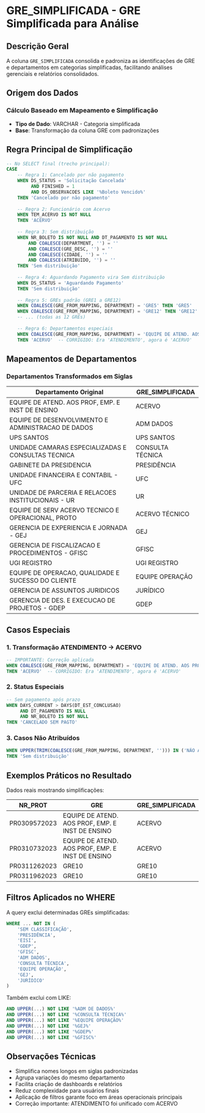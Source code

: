 # GRE_SIMPLIFICADA - GRE Simplificada para Análise

## Descrição Geral

A coluna `GRE_SIMPLIFICADA` consolida e padroniza as identificações de GRE e departamentos em categorias simplificadas, facilitando análises gerenciais e relatórios consolidados.

## Origem dos Dados

### Cálculo Baseado em Mapeamento e Simplificação
- **Tipo de Dado**: VARCHAR - Categoria simplificada
- **Base**: Transformação da coluna GRE com padronizações

## Regra Principal de Simplificação

```sql
-- No SELECT final (trecho principal):
CASE
    -- Regra 1: Cancelado por não pagamento
    WHEN DS_STATUS = 'Solicitação Cancelada' 
         AND FINISHED = 1 
         AND DS_OBSERVACOES LIKE '%Boleto Vencido%'
    THEN 'Cancelado por não pagamento'
    
    -- Regra 2: Funcionário com Acervo
    WHEN TEM_ACERVO IS NOT NULL 
    THEN 'ACERVO'
    
    -- Regra 3: Sem distribuição
    WHEN NR_BOLETO IS NOT NULL AND DT_PAGAMENTO IS NOT NULL
        AND COALESCE(DEPARTMENT, '') = ''
        AND COALESCE(GRE_DESC, '') = ''
        AND COALESCE(CIDADE, '') = ''
        AND COALESCE(ATRIBUIDO, '') = ''
    THEN 'Sem distribuição'
    
    -- Regra 4: Aguardando Pagamento vira Sem distribuição
    WHEN DS_STATUS = 'Aguardando Pagamento' 
    THEN 'Sem distribuição'
    
    -- Regra 5: GREs padrão (GRE1 a GRE12)
    WHEN COALESCE(GRE_FROM_MAPPING, DEPARTMENT) = 'GRE5' THEN 'GRE5'
    WHEN COALESCE(GRE_FROM_MAPPING, DEPARTMENT) = 'GRE12' THEN 'GRE12'
    -- ... (todas as 12 GREs)
    
    -- Regra 6: Departamentos especiais
    WHEN COALESCE(GRE_FROM_MAPPING, DEPARTMENT) = 'EQUIPE DE ATEND. AOS PROF, EMP. E INST DE ENSINO' 
    THEN 'ACERVO'  -- CORRIGIDO: Era 'ATENDIMENTO', agora é 'ACERVO'
```

## Mapeamentos de Departamentos

### Departamentos Transformados em Siglas

| Departamento Original | GRE_SIMPLIFICADA |
|----------------------|------------------|
| EQUIPE DE ATEND. AOS PROF, EMP. E INST DE ENSINO | ACERVO |
| EQUIPE DE DESENVOLVIMENTO E ADMINISTRACAO DE DADOS | ADM DADOS |
| UPS SANTOS | UPS SANTOS |
| UNIDADE CAMARAS ESPECIALIZADAS E CONSULTAS TECNICA | CONSULTA TÉCNICA |
| GABINETE DA PRESIDENCIA | PRESIDÊNCIA |
| UNIDADE FINANCEIRA E CONTABIL - UFC | UFC |
| UNIDADE DE PARCERIA E RELACOES INSTITUCIONAIS - UR | UR |
| EQUIPE DE SERV ACERVO TECNICO E OPERACIONAL, PROTO | ACERVO TÉCNICO |
| GERENCIA DE EXPERIENCIA E JORNADA - GEJ | GEJ |
| GERENCIA DE FISCALIZACAO E PROCEDIMENTOS - GFISC | GFISC |
| UGI REGISTRO | UGI REGISTRO |
| EQUIPE DE OPERACAO, QUALIDADE E SUCESSO DO CLIENTE | EQUIPE OPERAÇÃO |
| GERENCIA DE ASSUNTOS JURIDICOS | JURÍDICO |
| GERENCIA DE DES. E EXECUCAO DE PROJETOS - GDEP | GDEP |

## Casos Especiais

### 1. Transformação ATENDIMENTO → ACERVO
```sql
-- IMPORTANTE: Correção aplicada
WHEN COALESCE(GRE_FROM_MAPPING, DEPARTMENT) = 'EQUIPE DE ATEND. AOS PROF, EMP. E INST DE ENSINO' 
THEN 'ACERVO'  -- CORRIGIDO: Era 'ATENDIMENTO', agora é 'ACERVO'
```

### 2. Status Especiais
```sql
-- Sem pagamento após prazo
WHEN DAYS_CURRENT > DAYS(DT_EST_CONCLUSAO) 
     AND DT_PAGAMENTO IS NULL 
     AND NR_BOLETO IS NOT NULL
THEN 'CANCELADO SEM PAGTO'
```

### 3. Casos Não Atribuídos
```sql
WHEN UPPER(TRIM(COALESCE(GRE_FROM_MAPPING, DEPARTMENT, ''))) IN ('NÃO ATRIBUÍDO', 'NAO ATRIBUIDO') 
THEN 'Sem distribuição'
```

## Exemplos Práticos no Resultado

Dados reais mostrando simplificações:

| NR_PROT | GRE | GRE_SIMPLIFICADA |
|---------|-----|------------------|
| PR0309572023 | EQUIPE DE ATEND. AOS PROF, EMP. E INST DE ENSINO | ACERVO |
| PR0310732023 | EQUIPE DE ATEND. AOS PROF, EMP. E INST DE ENSINO | ACERVO |
| PR0311262023 | GRE10 | GRE10 |
| PR0311962023 | GRE10 | GRE10 |

## Filtros Aplicados no WHERE

A query exclui determinadas GREs simplificadas:

```sql
WHERE ... NOT IN (
    'SEM CLASSIFICAÇÃO',
    'PRESIDÊNCIA',
    'EISI',
    'GDEP',
    'GFISC',
    'ADM DADOS',
    'CONSULTA TÉCNICA',
    'EQUIPE OPERAÇÃO',
    'GEJ',
    'JURÍDICO'
)
```

Também exclui com LIKE:
```sql
AND UPPER(...) NOT LIKE '%ADM DE DADOS%'
AND UPPER(...) NOT LIKE '%CONSULTA TÉCNICA%'
AND UPPER(...) NOT LIKE '%EQUIPE OPERAÇÃO%'
AND UPPER(...) NOT LIKE '%GEJ%'
AND UPPER(...) NOT LIKE '%GDEP%'
AND UPPER(...) NOT LIKE '%GFISC%'
```

## Observações Técnicas

- Simplifica nomes longos em siglas padronizadas
- Agrupa variações do mesmo departamento
- Facilita criação de dashboards e relatórios
- Reduz complexidade para usuários finais
- Aplicação de filtros garante foco em áreas operacionais principais
- Correção importante: ATENDIMENTO foi unificado com ACERVO